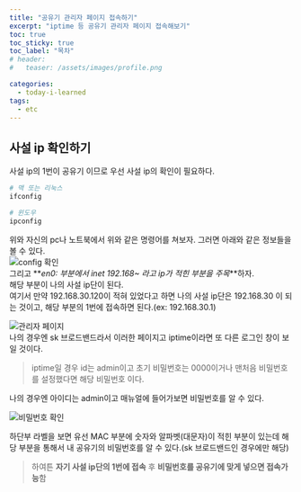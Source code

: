 ```yaml
---
title: "공유기 관리자 페이지 접속하기"
excerpt: "iptime 등 공유기 관리자 페이지 접속해보기"
toc: true
toc_sticky: true
toc_label: "목차"
# header:
#   teaser: /assets/images/profile.png

categories:
  - today-i-learned
tags:
  - etc
---
```


## 사설 ip 확인하기

사설 ip의 1번이 공유기 이므로 우선 사설 ip의 확인이 필요하다.

```bash
# 맥 또는 리눅스
ifconfig

# 윈도우
ipconfig
```

위와 자신의 pc나 노트북에서 위와 같은 명령어를 쳐보자.
그러면 아래와 같은 정보들을 볼 수 있다.  
![config 확인](https://user-images.githubusercontent.com/29043491/157448630-6734fc06-1533-40e2-95a6-2ee0f301b738.png)  
그리고 **_en0: 부분에서 inet 192.168~ 라고 ip가 적힌 부분을 주목_**하자.  
해당 부분이 나의 사설 ip단이 된다.  
여기서 만약 192.168.30.120이 적혀 있었다고 하면 나의 사설 ip단은 192.168.30 이 되는 것이고, 해당 부분의 1번에 접속하면 된다.(ex: 192.168.30.1)

![관리자 페이지](https://user-images.githubusercontent.com/29043491/157450039-98ac5436-219b-44fe-ae88-4fdc42257e2e.png)  
나의 경우엔 sk 브로드밴드라서 이러한 페이지고 iptime이라면 또 다른 로그인 창이 보일 것이다.

> iptime일 경우 id는 admin이고 초기 비밀번호는 0000이거나 맨처음 비밀번호를 설정했다면 해당 비밀번호 이다.

나의 경우엔 아이디는 admin이고 매뉴얼에 들어가보면 비밀번호를 알 수 있다.

![비밀번호 확인](https://user-images.githubusercontent.com/29043491/157452430-21dab1fd-1947-4116-8b75-983c8b6de53e.png)

하단부 라벨을 보면 유선 MAC 부분에 숫자와 알파벳(대문자)이 적힌 부분이 있는데 해당 부분을 통해서 내 공유기의 비밀번호를 알 수 있다.(sk 브로드밴드인 경우에만 해당)

> 하여튼 **자기 사설 ip단의 1번에 접속** 후 **비밀번호를 공유기에 맞게 넣으면 접속가능**함
